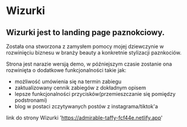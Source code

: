# Wizurki

## Wizurki jest to landing page paznokciowy.


Została ona stworzona z zamysłem pomocy mojej dziewczynie w rozwinięciu biznesu w branży beauty a konkretnie stylizacji paznkociów.

Strona jest narazie wersją demo, w późniejszym czasie zostanie ona rozwinięta o dodatkowe funkcjonalności takie jak:
- możliwość umówienia się na termin zabiegu
- zaktualizowany cennik zabiegów z dokładnym opisem
- lepsze funkcjonalności przycisków(przemieszczanie się pomiędzy podstronami)
- blog w postaci zczytywanych postów z instagrama/tiktok'a


link do strony Wizurki 'https://admirable-taffy-fcf44e.netlify.app'

